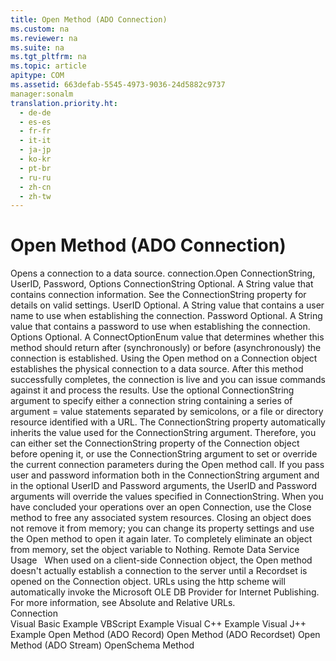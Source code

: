 ```yaml
---
title: Open Method (ADO Connection)
ms.custom: na
ms.reviewer: na
ms.suite: na
ms.tgt_pltfrm: na
ms.topic: article
apitype: COM
ms.assetid: 663defab-5545-4973-9036-24d5882c9737
manager:sonalm
translation.priority.ht: 
  - de-de
  - es-es
  - fr-fr
  - it-it
  - ja-jp
  - ko-kr
  - pt-br
  - ru-ru
  - zh-cn
  - zh-tw
---
```

# Open Method (ADO Connection)
<?xml version="1.0" encoding="utf-8"?>
<developerReferenceWithSyntaxDocument xmlns="http://ddue.schemas.microsoft.com/authoring/2003/5" xmlns:xlink="http://www.w3.org/1999/xlink" xmlns:xsi="http://www.w3.org/2001/XMLSchema-instance" xsi:schemaLocation="http://ddue.schemas.microsoft.com/authoring/2003/5 http://dduestorage.blob.core.windows.net/ddueschema/developer.xsd">
  <introduction>
    <para>Opens a connection to a data source.</para>
  </introduction>
  <syntaxSection>
    <legacySyntax>
<parameterReference>connection</parameterReference><legacyBold>.Open</legacyBold> <parameterReference>ConnectionString</parameterReference><legacyBold>, </legacyBold><parameterReference>UserID</parameterReference><legacyBold>, </legacyBold><parameterReference>Password, Options</parameterReference></legacySyntax>
  </syntaxSection>
  <parameters>
    <content>
      <definitionTable>
        <definedTerm> <legacyItalic>ConnectionString</legacyItalic> </definedTerm>
        <definition>
          <para>Optional. A <legacyBold>String</legacyBold> value that contains connection information. See the <legacyLink xlink:href="3be75b75-4d36-4479-ab64-9a456869252a">ConnectionString</legacyLink> property for details on valid settings.</para>
        </definition>
        <definedTerm> <legacyItalic>UserID</legacyItalic> </definedTerm>
        <definition>
          <para>Optional. A <legacyBold>String</legacyBold> value that contains a user name to use when establishing the connection.</para>
        </definition>
        <definedTerm> <legacyItalic>Password</legacyItalic> </definedTerm>
        <definition>
          <para>Optional. A <legacyBold>String</legacyBold> value that contains a password to use when establishing the connection.</para>
        </definition>
        <definedTerm> <legacyItalic>Options</legacyItalic> </definedTerm>
        <definition>
          <para>Optional. A <legacyLink xlink:href="bff07eeb-dee3-4e4e-9b2d-d56061ea744d">ConnectOptionEnum</legacyLink> value that determines whether this method should return after (synchronously) or before (asynchronously) the connection is established.</para>
        </definition>
      </definitionTable>
    </content>
  </parameters>
  <languageReferenceRemarks>
    <content>
      <para>Using the <legacyBold>Open</legacyBold> method on a <legacyLink xlink:href="ef6b1824-5b12-43db-89d7-8f3d13896d4d">Connection</legacyLink> object establishes the physical connection to a data source. After this method successfully completes, the connection is live and you can issue commands against it and process the results.</para>
      <para>Use the optional <legacyItalic>ConnectionString</legacyItalic> argument to specify either a connection string containing a series of <legacyItalic>argument</legacyItalic> <legacyItalic>= value</legacyItalic> statements separated by semicolons, or a file or directory resource identified with a URL. The <legacyBold>ConnectionString</legacyBold> property automatically inherits the value used for the <legacyItalic>ConnectionString</legacyItalic> argument. Therefore, you can either set the <legacyBold>ConnectionString</legacyBold> property of the <legacyBold>Connection</legacyBold> object before opening it, or use the <legacyItalic>ConnectionString</legacyItalic> argument to set or override the current connection parameters during the <legacyBold>Open</legacyBold> method call.</para>
      <para>If you pass user and password information both in the <legacyItalic>ConnectionString</legacyItalic> argument and in the optional <legacyItalic>UserID</legacyItalic> and <legacyItalic>Password</legacyItalic> arguments, the <legacyItalic>UserID</legacyItalic> and <legacyItalic>Password</legacyItalic> arguments will override the values specified in <legacyItalic>ConnectionString</legacyItalic>.</para>
      <para>When you have concluded your operations over an open <legacyBold>Connection</legacyBold>, use the <legacyLink xlink:href="3cdf27d1-a180-4cff-8e42-95dec5fb1b55">Close</legacyLink> method to free any associated system resources. Closing an object does not remove it from memory; you can change its property settings and use the <legacyBold>Open</legacyBold> method to open it again later. To completely eliminate an object from memory, set the object variable to <legacyItalic>Nothing</legacyItalic>.</para>
      <alert class="note">
        <para>
          <legacyBold> Remote Data Service Usage</legacyBold>   When used on a client-side <legacyBold>Connection</legacyBold> object, the <legacyBold>Open</legacyBold> method doesn't actually establish a connection to the server until a <legacyLink xlink:href="ede1415f-c3df-4cc5-a05b-2576b2b84b60">Recordset</legacyLink> is opened on the <legacyBold>Connection</legacyBold> object.</para>
      </alert>
      <alert class="note">
        <para>URLs using the http scheme will automatically invoke the <legacyLink xlink:href="66a208d9-b580-4655-a41e-1d36e5b5bfca">Microsoft OLE DB Provider for Internet Publishing</legacyLink>. For more information, see <legacyLink xlink:href="6a34a7ef-50cc-4c3d-82f7-106b9a8f3caf">Absolute and Relative URLs</legacyLink>.</para>
      </alert>
    </content>
  </languageReferenceRemarks>
  <section>
    <title>Applies To</title>
    <content>
      <para>
        <link xlink:href="ef6b1824-5b12-43db-89d7-8f3d13896d4d">Connection</link>
      </para>
    </content>
  </section>
  <relatedTopics>
<link xlink:href="1311d561-0e86-40f5-8cbc-ad8f13e626d1">Visual Basic Example</link>
<link xlink:href="66eca011-e258-4d8f-bd67-e017bcf0871b">VBScript Example</link>
<link xlink:href="f74a81fd-cbcc-4143-b9f8-774c88dd4fad">Visual C++ Example</link>
<link xlink:href="0b7dd9f8-4751-48fb-a75d-c6f75d80d928">Visual J++ Example</link>
<link xlink:href="ab79a623-88a9-40b6-a017-a658bf19b778">Open Method (ADO Record)</link>
<link xlink:href="3236749c-4b71-4235-89e2-ccdfaaa9319d">Open Method (ADO Recordset)</link>
<link xlink:href="d26f48fb-904e-4932-a245-3b4332ca1600">Open Method (ADO Stream)</link>
<link xlink:href="850cf3ce-f18f-4e7c-8597-96c1dc504866">OpenSchema Method</link>
</relatedTopics>
</developerReferenceWithSyntaxDocument>